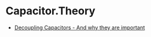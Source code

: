 # Capacitor.Theory
- [Decoupling Capacitors - And why they are important](https://youtu.be/u40kX1DYKdA)
